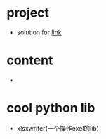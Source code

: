 # project
- solution for [link](https://github.com/Yixiaohan/show-me-the-code)
# content
-


# cool python lib
- xlsxwriter(一个操作exel的lib)
